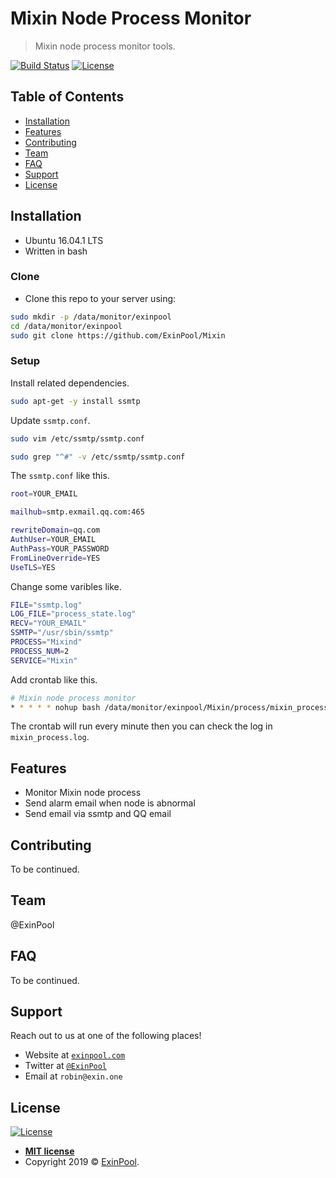 # Mixin Node Process Monitor

> Mixin node process monitor tools.

[![Build Status](http://img.shields.io/travis/badges/badgerbadgerbadger.svg?style=flat-square)](https://travis-ci.org/badges/badgerbadgerbadger) [![License](http://img.shields.io/:license-mit-blue.svg?style=flat-square)](http://badges.mit-license.org)

## Table of Contents 

- [Installation](#installation)
- [Features](#features)
- [Contributing](#contributing)
- [Team](#team)
- [FAQ](#faq)
- [Support](#support)
- [License](#license)

## Installation

- Ubuntu 16.04.1 LTS
- Written in bash

### Clone

- Clone this repo to your server using:

``` bash
sudo mkdir -p /data/monitor/exinpool
cd /data/monitor/exinpool
sudo git clone https://github.com/ExinPool/Mixin
```

### Setup

Install related dependencies.

``` bash
sudo apt-get -y install ssmtp
```

Update `ssmtp.conf`.

``` bash
sudo vim /etc/ssmtp/ssmtp.conf

sudo grep "^#" -v /etc/ssmtp/ssmtp.conf
```

The `ssmtp.conf` like this.

``` bash
root=YOUR_EMAIL

mailhub=smtp.exmail.qq.com:465

rewriteDomain=qq.com
AuthUser=YOUR_EMAIL
AuthPass=YOUR_PASSWORD
FromLineOverride=YES
UseTLS=YES
```

Change some varibles like.

``` bash
FILE="ssmtp.log"
LOG_FILE="process_state.log"
RECV="YOUR_EMAIL"
SSMTP="/usr/sbin/ssmtp"
PROCESS="Mixind"
PROCESS_NUM=2
SERVICE="Mixin"
```

Add crontab like this.

``` bash
# Mixin node process monitor
* * * * * nohup bash /data/monitor/exinpool/Mixin/process/mixin_process.sh >> /data/monitor/exinpool/Mixin/process/mixin_process.log &
```

The crontab will run every minute then you can check the log in `mixin_process.log`.

## Features

- Monitor Mixin node process
- Send alarm email when node is abnormal
- Send email via ssmtp and QQ email

## Contributing

To be continued.

## Team

@ExinPool

## FAQ

To be continued.

## Support

Reach out to us at one of the following places!

- Website at <a href="https://exinpool.com" target="_blank">`exinpool.com`</a>
- Twitter at <a href="http://twitter.com/ExinPool" target="_blank">`@ExinPool`</a>
- Email at `robin@exin.one`

## License

[![License](http://img.shields.io/:license-mit-blue.svg?style=flat-square)](http://badges.mit-license.org)

- **[MIT license](https://opensource.org/licenses/mit-license.php)**
- Copyright 2019 © <a href="https://exinpool.com" target="_blank">ExinPool</a>.